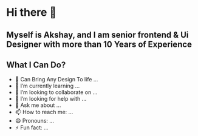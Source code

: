 # Hi there 👋

## Myself is Akshay, and I am senior frontend & Ui Designer with more than 10 Years of Experience

## What I Can Do?
- 🔭 Can Bring Any Design To life ...
- 🌱 I’m currently learning ...
- 👯 I’m looking to collaborate on ...
- 🤔 I’m looking for help with ...
- 💬 Ask me about ...
- 📫 How to reach me: ...
- 😄 Pronouns: ...
- ⚡ Fun fact: ...
